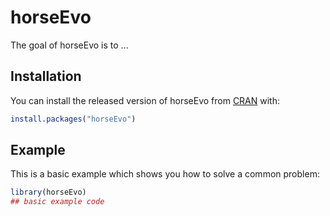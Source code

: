 # horseEvo

<!-- badges: start -->
<!-- badges: end -->

The goal of horseEvo is to ...

## Installation

You can install the released version of horseEvo from [CRAN](https://CRAN.R-project.org) with:

``` r
install.packages("horseEvo")
```

## Example

This is a basic example which shows you how to solve a common problem:

``` r
library(horseEvo)
## basic example code
```

